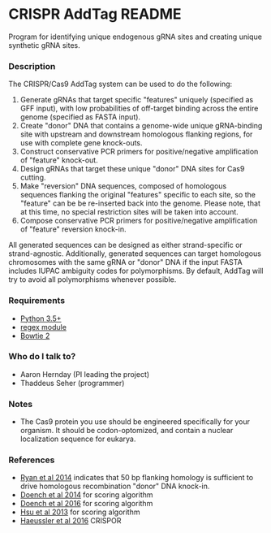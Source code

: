 # CRISPR AddTag README #

Program for identifying unique endogenous gRNA sites and creating unique synthetic gRNA sites.

### Description ###

The CRISPR/Cas9 AddTag system can be used to do the following:
1. Generate gRNAs that target specific "features" uniquely (specified as GFF input), with low probabilities of off-target binding across the entire genome (specified as FASTA input).
2. Create "donor" DNA that contains a genome-wide unique gRNA-binding site with upstream and downstream homologous flanking regions, for use with complete gene knock-outs.
3. Construct conservative PCR primers for positive/negative amplification of "feature" knock-out.
4. Design gRNAs that target these unique "donor" DNA sites for Cas9 cutting.
5. Make "reversion" DNA sequences, composed of homologous sequences flanking the original "features" specific to each site, so the "feature" can be be re-inserted back into the genome. Please note, that at this time, no special restriction sites will be taken into account.
6. Compose conservative PCR primers for positive/negative amplification of "feature" reversion knock-in.

All generated sequences can be designed as either strand-specific or strand-agnostic. Additionally, generated sequences can target homologous chromosomes with the same gRNA or "donor" DNA if the input FASTA includes IUPAC ambiguity codes for polymorphisms. By default, AddTag will try to avoid all polymorphisms whenever possible.

### Requirements ###

* [Python 3.5+](https://www.python.org/downloads/)
* [regex module](https://pypi.python.org/pypi/regex)
* [Bowtie 2](http://bowtie-bio.sourceforge.net/bowtie2/)

### Who do I talk to? ###

* Aaron Hernday (PI leading the project)
* Thaddeus Seher (programmer)

### Notes ###

* The Cas9 protein you use should be engineered specifically for your organism. It should be codon-optomized, and contain a nuclear localization sequence for eukarya.

### References ###
* [Ryan et al 2014](http://dx.doi.org/10.7554/eLife.03703) indicates that 50 bp flanking homology is sufficient to drive homologous recombination "donor" DNA knock-in.
* [Doench et al 2014](http://dx.doi.org/10.1038/nbt.3026) for scoring algorithm
* [Doench et al 2016](http://dx.doi.org/10.1038/nbt.3437) for scoring algorithm
* [Hsu et al 2013](http://dx.doi.org/10.1038/nbt.2647) for scoring algorithm
* [Haeussler et al 2016](http://dx.doi.org/10.1186/s13059-016-1012-2) CRISPOR
